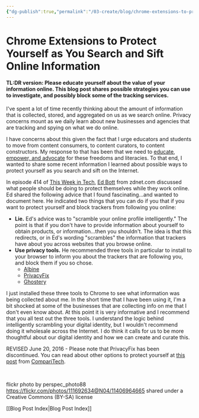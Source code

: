 ```yaml
---
{"dg-publish":true,"permalink":"/03-create/blog/chrome-extensions-to-protect-yourself-as-you-search-and-sift-online-information/","title":"Chrome Extensions to Protect Yourself as You Search and Sift Online Information","tags":["critical-literacy","literacy","privacy"]}
---
```


# Chrome Extensions to Protect Yourself as You Search and Sift Online Information

#### TL:DR version: Please educate yourself about the value of your information online. This blog post shares possible strategies you can use to investigate, and possibly block some of the tracking services.

I've spent a lot of time recently thinking about the amount of information that is collected, stored, and aggregated on us as we search online. Privacy concerns mount as we daily learn about new businesses and agencies that are tracking and spying on what we do online.

I have concerns about this given the fact that I urge educators and students to move from content consumers, to content curators, to content constructors. My response to that has been that we need to [educate, empower, and advocate](http://wiobyrne.com/privacy-identity-and-protecting-yourself-and-your-students-online/) for these freedoms and literacies. To that end, I wanted to share some recent information I learned about possible ways to protect yourself as you search and sift on the Internet.

In episode 414 of [This Week in Tech](http://twit.tv/show/this-week-in-tech/414), [Ed Bott](https://twitter.com/edbott) from zdnet.com discussed what people should be doing to protect themselves while they work online. Ed shared the following advice that I found fascinating...and wanted to document here. He indicated two things that you can do if you that if you want to protect yourself and block trackers from following you online:

- **Lie.** Ed's advice was to "scramble your online profile intelligently." The point is that if you don't have to provide information about yourself to obtain products, or information...then you shouldn't. The idea is that this redirects, or in Ed's wording "scrambles" the information that trackers have about you across websites that you browse online.
- **Use privacy tools.** He recommended three tools in particular to install to your browser to inform you about the trackers that are following you, and block them if you so chose.
    - [Albine](https://www.abine.com/)
    - [PrivacyFix](http://www.privacyfix.com/)
    - [Ghostery](http://www.ghostery.com/)

I just installed these three tools to Chrome to see what information was being collected about me. In the short time that I have been using it, I'm a bit shocked at some of the businesses that are collecting info on me that I don't even know about. At this point it is very informative and I recommend that you all test out the three tools. I understand the logic behind intelligently scrambling your digital identity, but I wouldn't recommend doing it wholesale across the Internet. I do think it calls for us to be more thoughtful about our digital identity and how we can create and curate this.

REVISED June 20, 2016 - Please note that PrivacyFix has been discontinued. You can read about other options to protect yourself at [this post](https://www.comparitech.com/blog/vpn-privacy/privacyfix-is-no-more-but-you-can-still-protect-yourself-heres-how/) from [CompariTech](https://www.comparitech.com/).

 

flickr photo by perspec\_photo88 https://flickr.com/photos/111692634@N04/11406964665 shared under a Creative Commons (BY-SA) license

[[Blog Post Index\|Blog Post Index]]